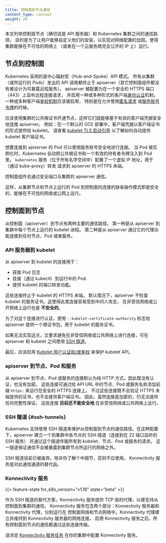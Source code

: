 ```yaml
---
title: 控制面到节点通信
content_type: concept
weight: 20
---
```


<!--
title: Control Plane-Node Communication
content_type: concept
weight: 20
aliases:
- master-node-communication
-->

<!-- overview -->

<!--
This document catalogs the communication paths between the control plane (really the apiserver) and the Kubernetes cluster. The intent is to allow users to customize their installation to harden the network configuration such that the cluster can be run on an untrusted network (or on fully public IPs on a cloud provider).
-->
本文列举控制面节点（确切说是 API 服务器）和 Kubernetes 集群之间的通信路径。
目的是为了让用户能够自定义他们的安装，以实现对网络配置的加固，使得集群能够在不可信的网络上
（或者在一个云服务商完全公开的 IP 上）运行。

<!-- body -->
<!--
## Node to Control Plane
Kubernetes has a "hub-and-spoke" API pattern. All API usage from nodes (or the pods they run) terminate at the apiserver (none of the other control plane components are designed to expose remote services). The apiserver is configured to listen for remote connections on a secure HTTPS port (typically 443) with one or more forms of client [authentication](/docs/reference/access-authn-authz/authentication/) enabled.
One or more forms of [authorization](/docs/reference/access-authn-authz/authorization/) should be enabled, especially if [anonymous requests](/docs/reference/access-authn-authz/authentication/#anonymous-requests) or [service account tokens](/docs/reference/access-authn-authz/authentication/#service-account-tokens) are allowed.
-->
## 节点到控制面

Kubernetes 采用的是中心辐射型（Hub-and-Spoke）API 模式。
所有从集群（或所运行的 Pods）发出的 API 调用都终止于 apiserver（其它控制面组件都没有被设计为可暴露远程服务）。
apiserver 被配置为在一个安全的 HTTPS 端口（443）上监听远程连接请求，
并启用一种或多种形式的客户端[身份认证](/zh/docs/reference/access-authn-authz/authentication/)机制。
一种或多种客户端[鉴权机制](/zh/docs/reference/access-authn-authz/authorization/)应该被启用，
特别是在允许使用[匿名请求](/zh/docs/reference/access-authn-authz/authentication/#anonymous-requests)
或[服务账号令牌](/zh/docs/reference/access-authn-authz/authentication/#service-account-tokens)的时候。

<!--
Nodes should be provisioned with the public root certificate for the cluster such that they can connect securely to the apiserver along with valid client credentials. For example, on a default GKE deployment, the client credentials provided to the kubelet are in the form of a client certificate. See [kubelet TLS bootstrapping](/docs/reference/command-line-tools-reference/kubelet-tls-bootstrapping/) for automated provisioning of kubelet client certificates.
-->
应该使用集群的公共根证书开通节点，这样它们就能够基于有效的客户端凭据安全地连接 apiserver。
例如：在一个默认的 GCE 部署中，客户端凭据以客户端证书的形式提供给 kubelet。
请查看 [kubelet TLS 启动引导](/zh/docs/reference/command-line-tools-reference/kubelet-tls-bootstrapping/)
以了解如何自动提供 kubelet 客户端证书。

<!--
Pods that wish to connect to the apiserver can do so securely by leveraging a service account so that Kubernetes will automatically inject the public root certificate and a valid bearer token into the pod when it is instantiated.
The `kubernetes` service (in all namespaces) is configured with a virtual IP address that is redirected (via kube-proxy) to the HTTPS endpoint on the apiserver.

The control plane components also communicate with the cluster apiserver over the secure port.
-->
想要连接到 apiserver 的 Pod 可以使用服务账号安全地进行连接。
当 Pod 被实例化时，Kubernetes 自动把公共根证书和一个有效的持有者令牌注入到 Pod 里。
`kubernetes` 服务（位于所有名字空间中）配置了一个虚拟 IP 地址，用于（通过 kube-proxy）转发
请求到 apiserver 的 HTTPS 末端。

控制面组件也通过安全端口与集群的 apiserver 通信。

<!--
As a result, the default operating mode for connections from the nodes and pods running on the nodes to the control plane is secured by default and can run over untrusted and/or public networks.
-->
这样，从集群节点和节点上运行的 Pod 到控制面的连接的缺省操作模式即是安全的，能够在不可信的网络或公网上运行。

<!--
## Control Plane to node

There are two primary communication paths from the control plane (apiserver) to the nodes. The first is from the apiserver to the kubelet process which runs on each node in the cluster. The second is from the apiserver to any node, pod, or service through the apiserver's proxy functionality.
-->
## 控制面到节点

从控制面（apiserver）到节点有两种主要的通信路径。
第一种是从 apiserver 到集群中每个节点上运行的 kubelet 进程。
第二种是从 apiserver 通过它的代理功能连接到任何节点、Pod 或者服务。

<!--
### apiserver to kubelet

The connections from the apiserver to the kubelet are used for:

* Fetching logs for pods.
* Attaching (through kubectl) to running pods.
* Providing the kubelet's port-forwarding functionality.

These connections terminate at the kubelet's HTTPS endpoint. By default, the apiserver does not verify the kubelet's serving certificate, which makes the connection subject to man-in-the-middle attacks, and **unsafe** to run over untrusted and/or public networks.
-->
### API 服务器到 kubelet

从 apiserver 到 kubelet 的连接用于：

* 获取 Pod 日志
* 挂接（通过 kubectl）到运行中的 Pod
* 提供 kubelet 的端口转发功能。

这些连接终止于 kubelet 的 HTTPS 末端。
默认情况下，apiserver 不检查 kubelet 的服务证书。这使得此类连接容易受到中间人攻击，
在非受信网络或公开网络上运行也是 **不安全的**。

<!--
To verify this connection, use the `--kubelet-certificate-authority` flag to provide the apiserver with a root certificate bundle to use to verify the kubelet's serving certificate.

If that is not possible, use [SSH tunneling](/docs/concepts/architecture/master-node-communication/#ssh-tunnels) between the apiserver and kubelet if required to avoid connecting over an
untrusted or public network.

Finally, [Kubelet authentication and/or authorization](/docs/admin/kubelet-authentication-authorization/) should be enabled to secure the kubelet API.
-->

为了对这个连接进行认证，使用 `--kubelet-certificate-authority` 标志给 apiserver 
提供一个根证书包，用于 kubelet 的服务证书。

如果无法实现这点，又要求避免在非受信网络或公共网络上进行连接，可在 apiserver 和
kubelet 之间使用 [SSH 隧道](#ssh-tunnels)。

最后，应该启用 [Kubelet 用户认证和/或鉴权](/zh/docs/reference/command-line-tools-reference/kubelet-authentication-authorization/)
来保护 kubelet API。

<!--
### apiserver to nodes, pods, and services

The connections from the apiserver to a node, pod, or service default to plain HTTP connections and are therefore neither authenticated nor encrypted. They can be run over a secure HTTPS connection by prefixing `https:` to the node, pod, or service name in the API URL, but they will not validate the certificate provided by the HTTPS endpoint nor provide client credentials so while the connection will be encrypted, it will not provide any guarantees of integrity. These connections **are not currently safe** to run over untrusted and/or public networks.
-->

### apiserver 到节点、Pod 和服务

从 apiserver 到节点、Pod 或服务的连接默认为纯 HTTP 方式，因此既没有认证，也没有加密。
这些连接可通过给 API URL 中的节点、Pod 或服务名称添加前缀 `https:` 来运行在安全的 HTTPS 连接上。
不过这些连接既不会验证 HTTPS 末端提供的证书，也不会提供客户端证书。
因此，虽然连接是加密的，仍无法提供任何完整性保证。
这些连接 **目前还不能安全地** 在非受信网络或公共网络上运行。

<!--
### SSH tunnels

Kubernetes supports SSH tunnels to protect the control plane to nodes communication paths. In this configuration, the apiserver initiates an SSH tunnel to each node in the cluster (connecting to the ssh server listening on port 22) and passes all traffic destined for a kubelet, node, pod, or service through the tunnel.
This tunnel ensures that the traffic is not exposed outside of the network in which the nodes are running.

SSH tunnels are currently deprecated so you shouldn't opt to use them unless you know what you are doing. The Konnectivity service is a replacement for this communication channel.
-->

### SSH 隧道 {#ssh-tunnels}

Kubernetes 支持使用 SSH 隧道来保护从控制面到节点的通信路径。在这种配置下，apiserver
建立一个到集群中各节点的 SSH 隧道（连接到在 22 端口监听的 SSH 服务）
并通过这个隧道传输所有到 kubelet、节点、Pod 或服务的请求。
这一隧道保证通信不会被暴露到集群节点所运行的网络之外。

SSH 隧道目前已被废弃。除非你了解个中细节，否则不应使用。
Konnectivity 服务是对此通信通道的替代品。

<!--
### Konnectivity service

{{< feature-state for_k8s_version="v1.18" state="beta" >}}

As a replacement to the SSH tunnels, the Konnectivity service provides TCP level proxy for the control plane to cluster communication. The Konnectivity service consists of two parts: the Konnectivity server and the Konnectivity agents, running in the control plane network and the nodes network respectively. The Konnectivity agents initiate connections to the Konnectivity server and maintain the network connections.
After enabling the Konnectivity service, all control plane to nodes traffic goes through these connections.

Follow the [Konnectivity service task](/docs/tasks/extend-kubernetes/setup-konnectivity/) to set up the Konnectivity service in your cluster.
-->

### Konnectivity 服务

{{< feature-state for_k8s_version="v1.18" state="beta" >}}

作为 SSH 隧道的替代方案，Konnectivity 服务提供 TCP 层的代理，以便支持从控制面到集群的通信。
Konnectivity 服务包含两个部分：Konnectivity 服务器和 Konnectivity 代理，分别运行在
控制面网络和节点网络中。Konnectivity 代理建立并维持到 Konnectivity 服务器的网络连接。
启用 Konnectivity 服务之后，所有控制面到节点的通信都通过这些连接传输。

请浏览 [Konnectivity 服务任务](/zh/docs/tasks/extend-kubernetes/setup-konnectivity/)
在你的集群中配置 Konnectivity 服务。
